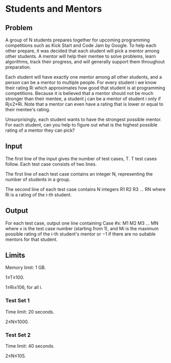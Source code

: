 # Students and Mentors

## Problem

A group of N students prepares together for upcoming programming competitions such as Kick Start and Code Jam by Google. To help each other prepare, it was decided that each student will pick a mentor among other students. A mentor will help their mentee to solve problems, learn algorithms, track their progress, and will generally support them throughout preparation.

Each student will have exactly one mentor among all other students, and a person can be a mentor to multiple people. For every student i we know their rating Ri which approximates how good that student is at programming competitions. Because it is believed that a mentor should not be much stronger than their mentee, a student j can be a mentor of student i only if Rj≤2×Ri. Note that a mentor can even have a rating that is lower or equal to their mentee's rating.

Unsurprisingly, each student wants to have the strongest possible mentor. For each student, can you help to figure out what is the highest possible rating of a mentor they can pick?

## Input

The first line of the input gives the number of test cases, T. T test cases follow. Each test case consists of two lines.

The first line of each test case contains an integer N, representing the number of students in a group.

The second line of each test case contains N integers R1 R2 R3 … RN where Ri is a rating of the i-th student.

## Output

For each test case, output one line containing Case #x: M1 M2 M3 … MN where x is the test case number (starting from 1), and Mi is the maximum possible rating of the i-th student's mentor or −1 if there are no suitable mentors for that student.

## Limits

Memory limit: 1 GB.

1≤T≤100.

1≤Ri≤106, for all i.

### Test Set 1

Time limit: 20 seconds.

2≤N≤1000.

### Test Set 2

Time limit: 40 seconds.

2≤N≤105.
